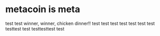 # metacoin is meta

test
test
winner, winner, chicken dinner!!
test
test
test
test
test
test
test
testtest
test
testtesttest
test
